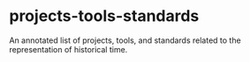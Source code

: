 # projects-tools-standards
An annotated list of projects, tools, and standards related to the representation of historical time.

